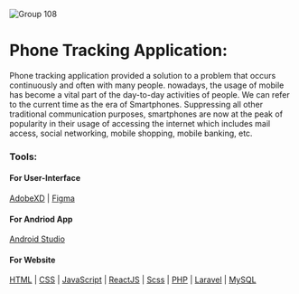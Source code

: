 ![Group 108](https://user-images.githubusercontent.com/109080663/216635091-f866221f-80d1-45a7-af51-8490b3693d05.png)

# **Phone Tracking Application:**

Phone tracking application provided a solution to a problem that occurs continuously and often with many people.
nowadays, the usage of mobile has become a vital part of the day-to-day activities of people. We can refer to the current time as the era of Smartphones. Suppressing all other traditional communication purposes, smartphones are now at the peak of popularity in their usage of accessing the internet which includes mail access, social networking, mobile shopping, mobile banking, etc.

### Tools:

#### For User-Interface

<a href="https://www.adobe.com/">AdobeXD</a> | <a href="https://figma.com/">Figma</a>

#### For Andriod App

<a href="https://developer.android.com/studio">Android Studio</a>

#### For Website

<a href="https://www.w3schools.com/html/"> HTML</a> | <a href="https://www.w3schools.com/css/"> CSS</a> | <a href="https://www.w3schools.com/js/"> JavaScript</a> | <a href="https://www.w3schools.com/react/"> ReactJS</a> | <a href="https://www.w3schools.com/sass/"> Scss</a> | <a href="https://www.w3schools.com/php/"> PHP</a> | <a href="https://www.w3schools.in/laravel"> Laravel</a> | <a href="https://www.w3schools.com/mysql/"> MySQL</a>

